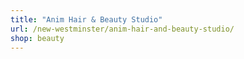 ```yaml
---
title: "Anim Hair & Beauty Studio"
url: /new-westminster/anim-hair-and-beauty-studio/
shop: beauty
---
```

